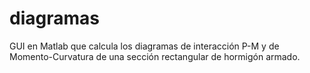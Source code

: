 # diagramas
GUI en Matlab que calcula los diagramas de interacción P-M y de Momento-Curvatura de una sección rectangular de hormigón armado.
